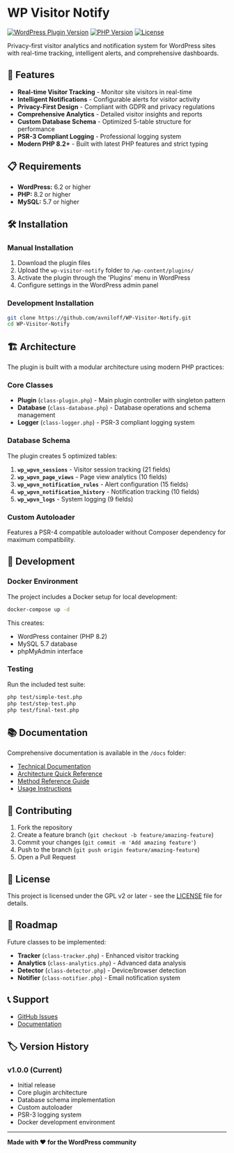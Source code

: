 # WP Visitor Notify

[![WordPress Plugin Version](https://img.shields.io/badge/WordPress-6.2%2B-blue)](https://wordpress.org/)
[![PHP Version](https://img.shields.io/badge/PHP-8.2%2B-purple)](https://php.net/)
[![License](https://img.shields.io/badge/License-GPL%20v2-green)](https://www.gnu.org/licenses/gpl-2.0.html)

Privacy-first visitor analytics and notification system for WordPress sites with real-time tracking, intelligent alerts, and comprehensive dashboards.

## 🚀 Features

- **Real-time Visitor Tracking** - Monitor site visitors in real-time
- **Intelligent Notifications** - Configurable alerts for visitor activity
- **Privacy-First Design** - Compliant with GDPR and privacy regulations
- **Comprehensive Analytics** - Detailed visitor insights and reports
- **Custom Database Schema** - Optimized 5-table structure for performance
- **PSR-3 Compliant Logging** - Professional logging system
- **Modern PHP 8.2+** - Built with latest PHP features and strict typing

## 📋 Requirements

- **WordPress:** 6.2 or higher
- **PHP:** 8.2 or higher
- **MySQL:** 5.7 or higher

## 🛠 Installation

### Manual Installation

1. Download the plugin files
2. Upload the `wp-visitor-notify` folder to `/wp-content/plugins/`
3. Activate the plugin through the 'Plugins' menu in WordPress
4. Configure settings in the WordPress admin panel

### Development Installation

```bash
git clone https://github.com/avniloff/WP-Visitor-Notify.git
cd WP-Visitor-Notify
```

## 🏗 Architecture

The plugin is built with a modular architecture using modern PHP practices:

### Core Classes

- **Plugin** (`class-plugin.php`) - Main plugin controller with singleton pattern
- **Database** (`class-database.php`) - Database operations and schema management
- **Logger** (`class-logger.php`) - PSR-3 compliant logging system

### Database Schema

The plugin creates 5 optimized tables:

1. **`wp_wpvn_sessions`** - Visitor session tracking (21 fields)
2. **`wp_wpvn_page_views`** - Page view analytics (10 fields)
3. **`wp_wpvn_notification_rules`** - Alert configuration (15 fields)
4. **`wp_wpvn_notification_history`** - Notification tracking (10 fields)
5. **`wp_wpvn_logs`** - System logging (9 fields)

### Custom Autoloader

Features a PSR-4 compatible autoloader without Composer dependency for maximum compatibility.

## 🔧 Development

### Docker Environment

The project includes a Docker setup for local development:

```bash
docker-compose up -d
```

This creates:
- WordPress container (PHP 8.2)
- MySQL 5.7 database
- phpMyAdmin interface

### Testing

Run the included test suite:

```bash
php test/simple-test.php
php test/step-test.php
php test/final-test.php
```

## 📚 Documentation

Comprehensive documentation is available in the `/docs` folder:

- [Technical Documentation](docs/technical-documentation.md)
- [Architecture Quick Reference](docs/architecture-quick-reference.md)
- [Method Reference Guide](docs/method-reference-guide.md)
- [Usage Instructions](docs/usage-instructions.md)

## 🤝 Contributing

1. Fork the repository
2. Create a feature branch (`git checkout -b feature/amazing-feature`)
3. Commit your changes (`git commit -m 'Add amazing feature'`)
4. Push to the branch (`git push origin feature/amazing-feature`)
5. Open a Pull Request

## 📝 License

This project is licensed under the GPL v2 or later - see the [LICENSE](LICENSE) file for details.

## 🔮 Roadmap

Future classes to be implemented:

- **Tracker** (`class-tracker.php`) - Enhanced visitor tracking
- **Analytics** (`class-analytics.php`) - Advanced data analysis
- **Detector** (`class-detector.php`) - Device/browser detection
- **Notifier** (`class-notifier.php`) - Email notification system

## 📞 Support

- [GitHub Issues](https://github.com/avniloff/WP-Visitor-Notify/issues)
- [Documentation](docs/)

## 🏷 Version History

### v1.0.0 (Current)
- Initial release
- Core plugin architecture
- Database schema implementation
- Custom autoloader
- PSR-3 logging system
- Docker development environment

---

**Made with ❤️ for the WordPress community**
